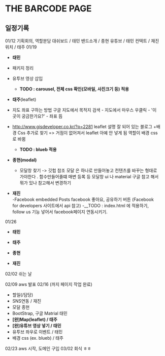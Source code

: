 # THE BARCODE PAGE

## 일정기록
01/12 기획회의, 역할분담
	대쉬보드 / 태민
	밴드소개 / 종현
	유튜브 / 태민
	컨택트 / 재진
	위치 / 태주
01/19

- __태민__
 - 패키지 정리
 - 유투브 영상 삽입
	-  __TODO : carousel, 전체 css 확인(모바일, 사진크기 등) 적용__

- __태주__(leaflet)
 - 지도 좌표 구하는 방법
 		구글 지도에서 목적지 검색 - 지도에서 마우스 우클릭 - '이곳이 궁금한가요?' - 좌표 뜸
 - http://www.gisdeveloper.co.kr/?p=2281
        leaflet 설명 잘 되어 있는 블로그
        +배경 Css 추가로 찾기 => 거점이 없어져서 leaflet 아예 안 넣게 됨
        역할이 배경 css로 바뀜
	 - __TODO : blueb 적용__


- __종현(modal)__
	- 모달창 찾기 -> 깃헙 참조
   모달 은 하나로 만들어놓고 컨텐츠를 바꾸는 형태로 가야한다 .
     함수만들어줄떄 매변 등록 등
     모달창 ui 나 material 구글 참고 해서 뭐가 있나 참고해서
     변경하기


- __재진__   
    -Facebook embedded Posts
     facebook 좋아요, 공유하기 버튼
     (Facebook for developers 사이트에서 api 참고)
    -__TODO : index.html 에 적용하기, follow us 기능 넣어서 facebook페이지 연동시키기.

01/26
- __태민__

- __태주__

- __종현__

- __재진__

02/02 쉬는 날

02/09 aws 발표
02/16 (까지 페이지 작업 완료)



- 할일(/담당)
 - SNS연동 / 재진
 - 모달 종현
 - BootStrap, 구글 Matrial 태민
 - __[완]Map(leaflet) / 태주__
 - __[완]유튜브 영상 넣기 / 태민__
 - 유투브 좌우로 이벤트 / 태민
 - 배경 css (ex. blueb) / 태주

02/23 aws 시작, 도메인 구입
03/02 회식 ㅎㅎ
